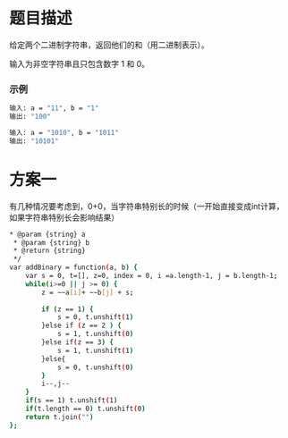 # 题目描述

给定两个二进制字符串，返回他们的和（用二进制表示）。

输入为非空字符串且只包含数字 1 和 0。

### 示例

``` bash
输入: a = "11", b = "1"
输出: "100"
```

``` bash
输入: a = "1010", b = "1011"
输出: "10101"
```

# 方案一

有几种情况要考虑到，0+0，当字符串特别长的时候（一开始直接变成int计算，如果字符串特别长会影响结果）
``` bash
* @param {string} a
 * @param {string} b
 * @return {string}
 */
var addBinary = function(a, b) {
    var s = 0, t=[], z=0, index = 0, i =a.length-1, j = b.length-1;
    while(i>=0 || j >= 0) {
        z = ~~a[i]+ ~~b[j] + s;
        
        if (z == 1) {
            s = 0, t.unshift(1)
        }else if (z == 2 ) {
            s = 1, t.unshift(0)
        }else if(z == 3) {
            s = 1, t.unshift(1)
        }else{
            s = 0, t.unshift(0)
        }
        i--,j--
    }
    if(s == 1) t.unshift(1)
    if(t.length == 0) t.unshift(0)
    return t.join("")
};
```
